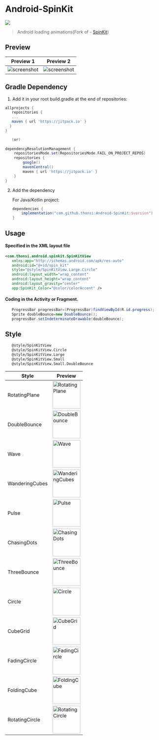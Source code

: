# Android-SpinKit

[![](https://jitpack.io/v/thonsi/android-spinkit.svg)](https://jitpack.io/#thonsi/android-spinkit)

>Android loading animations(Fork of - [SpinKit](https://github.com/ybq/Android-SpinKit))

## Preview

| Preview        1               | Preview              2         |
|--------------------------------|--------------------------------|
| ![screenshot](art/screen.gif)  | ![screenshot](art/screen2.gif) |


## Gradle Dependency
1. Add it in your root build.gradle at the end of repositories:

```gradle
allprojects {
   repositories {
   ...
   maven { url 'https://jitpack.io' }
  }
}

   (or)
  
dependencyResolutionManagement {
    repositoriesMode.set(RepositoriesMode.FAIL_ON_PROJECT_REPOS)
    repositories {
        google()
        mavenCentral()
        maven { url 'https://jitpack.io' }
    }
}
```

2. Add the dependency

   For Java/Kotlin project:
    ```groovy
    dependencies {
        implementation("com.github.thonsi:Android-SpinKit:$version")
    }
    ```

## Usage

#### Specified in the XML layout file
 ```xml
<com.thonsi.android.spinkit.SpinKitView 
    xmlns:app="http://schemas.android.com/apk/res-auto"
    android:id="@+id/spin_kit" 
    style="@style/SpinKitView.Large.Circle"
    android:layout_width="wrap_content"
    android:layout_height="wrap_content"
    android:layout_gravity="center"
    app:SpinKit_Color="@color/colorAccent" />         
```

#### Coding in the Activity or Fragment.
 ```java
    ProgressBar progressBar=(ProgressBar)findViewById(R.id.progress);
    Sprite doubleBounce=new DoubleBounce();
    progressBar.setIndeterminateDrawable(doubleBounce);
```

## Style
>
 ```xml
    @style/SpinKitView
    @style/SpinKitView.Circle
    @style/SpinKitView.Large
    @style/SpinKitView.Small
    @style/SpinKitView.Small.DoubleBounce
```

| Style          | Preview                                                                              |
|----------------|--------------------------------------------------------------------------------------|
| RotatingPlane  | <img src='/art/RotatingPlane.gif' alt='RotatingPlane' width="90px" height="90px"/>   |
| DoubleBounce   | <img src='/art/DoubleBounce.gif' alt='DoubleBounce' width="90px" height="90px"/>     |
| Wave           | <img src='/art/Wave.gif' alt='Wave' width="90px" height="90px"/>                     |
| WanderingCubes | <img src='/art/WanderingCubes.gif' alt='WanderingCubes' width="90px" height="90px"/> |
| Pulse          | <img src='/art/Pulse.gif' alt='Pulse' width="90px" height="90px"/>                   |
| ChasingDots    | <img src='/art/ChasingDots.gif' alt='ChasingDots' width="90px" height="90px"/>       |
| ThreeBounce    | <img src='/art/ThreeBounce.gif' alt='ThreeBounce' width="90px" height="90px"/>       |
| Circle         | <img src='/art/Circle.gif' alt='Circle' width="90px" height="90px"/>                 |
| CubeGrid       | <img src='/art/CubeGrid.gif' alt='CubeGrid' width="90px" height="90px"/>             |
| FadingCircle   | <img src='/art/FadingCircle.gif' alt='FadingCircle' width="90px" height="90px"/>     |
| FoldingCube    | <img src='/art/FoldingCube.gif' alt='FoldingCube' width="90px" height="90px"/>       |
| RotatingCircle | <img src='/art/RotatingCircle.gif' alt='RotatingCircle' width="90px" height="90px"/> |
